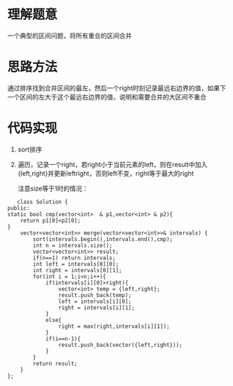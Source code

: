 # 理解题意
一个典型的区间问题，将所有重合的区间合并

# 思路方法
通过排序找到合并区间的最左，然后一个right时刻记录最远右边界的值，如果下一个区间的左大于这个最远右边界的值，说明和需要合并的大区间不重合

# 代码实现
1. sort排序
2. 遍历，记录一个right，若right小于当前元素的left，则在result中加入{left,right}并更新leftright，否则left不变，right等于最大的right

   注意size等于1时的情况：
```
   class Solution {
public:
static bool cmp(vector<int>  & p1,vector<int> & p2){
    return p1[0]<p2[0];
}
    vector<vector<int>> merge(vector<vector<int>>& intervals) {
        sort(intervals.begin(),intervals.end(),cmp);
        int n = intervals.size();
        vector<vector<int>> result;
        if(n==1) return intervals;
        int left = intervals[0][0];
        int right = intervals[0][1];
        for(int i = 1;i<n;i++){
            if(intervals[i][0]>right){
                vector<int> temp = {left,right};
                result.push_back(temp);
                left = intervals[i][0];
                right = intervals[i][1];
            }
            else{
                right = max(right,intervals[i][1]);
            }
            if(i==n-1){
                result.push_back(vector({left,right}));
            }
        }
        return result;
    }
};
```
